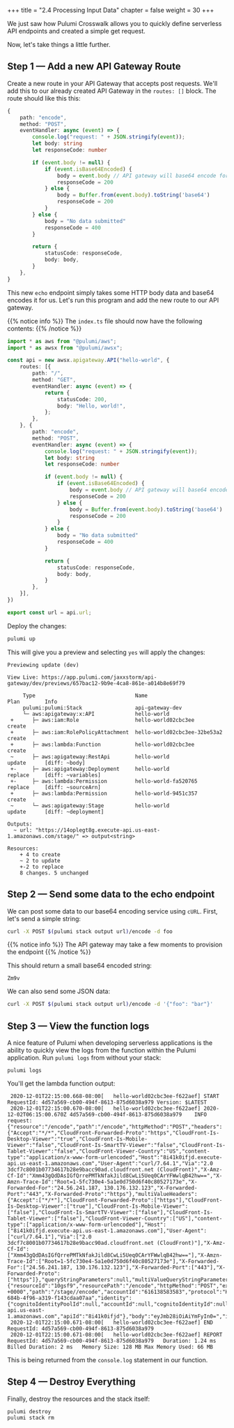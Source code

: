 +++
title = "2.4 Processing Input Data"
chapter = false
weight = 30
+++

We just saw how Pulumi Crosswalk allows you to quickly define serverless API endpoints and created a simple get request.

Now, let's take things a little further.

## Step 1 &mdash; Add a new API Gateway Route

Create a new route in your API Gateway that accepts post requests. We'll add this to our already created API Gateway in the `routes: []` block. The route should like this this:

```typescript
{
    path: "encode",
    method: "POST",
    eventHandler: async (event) => {
        console.log("request: " + JSON.stringify(event));
        let body: string
        let responseCode: number

        if (event.body != null) {
            if (event.isBase64Encoded) {
                body = event.body // API gateway will base64 encode for us
                responseCode = 200
            } else {
                body = Buffer.from(event.body).toString('base64')
                responseCode = 200
            }
        } else {
            body = "No data submitted"
            responseCode = 400
        }

        return {
            statusCode: responseCode,
            body: body,
        }
    },
}
```

This new `echo` endpoint simply takes some HTTP body data and base64 encodes it for us. Let's run this program and add the new route to our API gateway.


{{% notice info %}}
The `index.ts` file should now have the following contents:
{{% /notice %}}
```typescript
import * as aws from "@pulumi/aws";
import * as awsx from "@pulumi/awsx";

const api = new awsx.apigateway.API("hello-world", {
    routes: [{
        path: "/",
        method: "GET",
        eventHandler: async (event) => {
            return {
                statusCode: 200,
                body: "Hello, world!",
            };
        },
    }, {
        path: "encode",
        method: "POST",
        eventHandler: async (event) => {
            console.log("request: " + JSON.stringify(event));
            let body: string
            let responseCode: number

            if (event.body != null) {
                if (event.isBase64Encoded) {
                    body = event.body // API gateway will base64 encode for us
                    responseCode = 200
                } else {
                    body = Buffer.from(event.body).toString('base64')
                    responseCode = 200
                }
            } else {
                body = "No data submitted"
                responseCode = 400
            }

            return {
                statusCode: responseCode,
                body: body,
            }
        },
    }],
})

export const url = api.url;

```

Deploy the changes:

```bash
pulumi up
```

This will give you a preview and selecting `yes` will apply the changes:

```
Previewing update (dev)

View Live: https://app.pulumi.com/jaxxstorm/api-gateway/dev/previews/657bac12-9b9e-4ca8-861e-a014b8e69f79

     Type                                Name                          Plan        Info
     pulumi:pulumi:Stack                 api-gateway-dev
     └─ aws:apigateway:x:API             hello-world
 +      ├─ aws:iam:Role                  hello-world02cbc3ee           create
 +      ├─ aws:iam:RolePolicyAttachment  hello-world02cbc3ee-32be53a2  create
 +      ├─ aws:lambda:Function           hello-world02cbc3ee           create
 ~      ├─ aws:apigateway:RestApi        hello-world                   update      [diff: ~body]
 +-     ├─ aws:apigateway:Deployment     hello-world                   replace     [diff: ~variables]
 +-     ├─ aws:lambda:Permission         hello-world-fa520765          replace     [diff: ~sourceArn]
 +      ├─ aws:lambda:Permission         hello-world-9451c357          create
 ~      └─ aws:apigateway:Stage          hello-world                   update      [diff: ~deployment]

Outputs:
  ~ url: "https://14oplegt8g.execute-api.us-east-1.amazonaws.com/stage/" => output<string>

Resources:
    + 4 to create
    ~ 2 to update
    +-2 to replace
    8 changes. 5 unchanged
```

## Step 2 &mdash; Send some data to the echo endpoint

We can post some data to our base64 encoding service using `cURL`. First, let's send a simple string:

```bash
curl -X POST $(pulumi stack output url)/encode -d foo
```

{{% notice info %}}
The API gateway may take a few moments to provision the endpoint
{{% /notice %}}

This should return a small base64 encoded string:

```
Zm9v
```

We can also send some JSON data:

```bash
curl -X POST $(pulumi stack output url)/encode -d '{"foo": "bar"}'
```

## Step 3 &mdash; View the function logs

A nice feature of Pulumi when developing serverless applications is the ability to quickly view the logs from the function within the Pulumi application. Run `pulumi logs` from without your stack:

```
pulumi logs
```

You'll get the lambda function output:

```
 2020-12-01T22:15:00.668-08:00[   hello-world02cbc3ee-f622aef] START RequestId: 4d57a569-cb00-494f-8613-875d6038a979 Version: $LATEST
 2020-12-01T22:15:00.670-08:00[   hello-world02cbc3ee-f622aef] 2020-12-02T06:15:00.670Z	4d57a569-cb00-494f-8613-875d6038a979	INFO	request: {"resource":"/encode","path":"/encode","httpMethod":"POST","headers":{"Accept":"*/*","CloudFront-Forwarded-Proto":"https","CloudFront-Is-Desktop-Viewer":"true","CloudFront-Is-Mobile-Viewer":"false","CloudFront-Is-SmartTV-Viewer":"false","CloudFront-Is-Tablet-Viewer":"false","CloudFront-Viewer-Country":"US","content-type":"application/x-www-form-urlencoded","Host":"8i41k0ifjd.execute-api.us-east-1.amazonaws.com","User-Agent":"curl/7.64.1","Via":"2.0 3dcf7c8001b07734617b28e9bacc90ad.cloudfront.net (CloudFront)","X-Amz-Cf-Id":"Xmm43gQdDAsIGfQrrePMTkNfakJild8CwLi5Ueq0CArYFWwlqB42hw==","X-Amzn-Trace-Id":"Root=1-5fc730e4-5a1e0d750d6f40c80527173e","X-Forwarded-For":"24.56.241.187, 130.176.132.123","X-Forwarded-Port":"443","X-Forwarded-Proto":"https"},"multiValueHeaders":{"Accept":["*/*"],"CloudFront-Forwarded-Proto":["https"],"CloudFront-Is-Desktop-Viewer":["true"],"CloudFront-Is-Mobile-Viewer":["false"],"CloudFront-Is-SmartTV-Viewer":["false"],"CloudFront-Is-Tablet-Viewer":["false"],"CloudFront-Viewer-Country":["US"],"content-type":["application/x-www-form-urlencoded"],"Host":["8i41k0ifjd.execute-api.us-east-1.amazonaws.com"],"User-Agent":["curl/7.64.1"],"Via":["2.0 3dcf7c8001b07734617b28e9bacc90ad.cloudfront.net (CloudFront)"],"X-Amz-Cf-Id":["Xmm43gQdDAsIGfQrrePMTkNfakJild8CwLi5Ueq0CArYFWwlqB42hw=="],"X-Amzn-Trace-Id":["Root=1-5fc730e4-5a1e0d750d6f40c80527173e"],"X-Forwarded-For":["24.56.241.187, 130.176.132.123"],"X-Forwarded-Port":["443"],"X-Forwarded-Proto":["https"]},"queryStringParameters":null,"multiValueQueryStringParameters":null,"pathParameters":null,"stageVariables":null,"requestContext":{"resourceId":"10gsf9","resourcePath":"/encode","httpMethod":"POST","extendedRequestId":"W6STvFSJoAMFeYA=","requestTime":"02/Dec/2020:06:15:00 +0000","path":"/stage//encode","accountId":"616138583583","protocol":"HTTP/1.1","stage":"stage","domainPrefix":"8i41k0ifjd","requestTimeEpoch":1606889700655,"requestId":"e62303e4-684b-4f96-a319-f143cdaa07aa","identity":{"cognitoIdentityPoolId":null,"accountId":null,"cognitoIdentityId":null,"caller":null,"sourceIp":"24.56.241.187","principalOrgId":null,"accessKey":null,"cognitoAuthenticationType":null,"cognitoAuthenticationProvider":null,"userArn":null,"userAgent":"curl/7.64.1","user":null},"domainName":"8i41k0ifjd.execute-api.us-east-1.amazonaws.com","apiId":"8i41k0ifjd"},"body":"eyJmb28iOiAiYmFyIn0=","isBase64Encoded":true}
 2020-12-01T22:15:00.671-08:00[   hello-world02cbc3ee-f622aef] END RequestId: 4d57a569-cb00-494f-8613-875d6038a979
 2020-12-01T22:15:00.671-08:00[   hello-world02cbc3ee-f622aef] REPORT RequestId: 4d57a569-cb00-494f-8613-875d6038a979	Duration: 1.24 ms	Billed Duration: 2 ms	Memory Size: 128 MB	Max Memory Used: 66 MB
```

This is being returned from the `console.log` statement in our function. 

## Step 4 &mdash; Destroy Everything

Finally, destroy the resources and the stack itself:

```
pulumi destroy
pulumi stack rm
```

